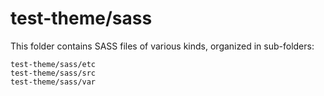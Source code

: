 # test-theme/sass

This folder contains SASS files of various kinds, organized in sub-folders:

    test-theme/sass/etc
    test-theme/sass/src
    test-theme/sass/var
